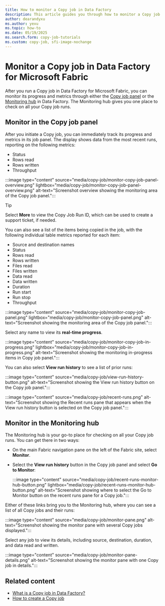 ```yaml
---
title: How to monitor a Copy job in Data Factory
description: This article guides you through how to monitor a Copy job from either the Copy job panel or the Monitoring hub in Data Factory in Microsoft Fabric.
author: dearandyxu
ms.author: yexu
ms.topic: how-to
ms.date: 05/19/2025
ms.search.form: copy-job-tutorials
ms.custom: copy-job, sfi-image-nochange
---
```


# Monitor a Copy job in Data Factory for Microsoft Fabric

After you run a Copy job in Data Factory for Microsoft Fabric, you can monitor its progress and metrics through either the [Copy job panel](#monitor-in-the-copy-job-panel) or the [Monitoring hub](#monitor-in-the-monitoring-hub) in Data Factory. The Monitoring hub gives you one place to check on all your Copy job runs.

## Monitor in the Copy job panel

After you initiate a Copy job, you can immediately track its progress and metrics in its job panel. The display shows data from the most recent runs, reporting on the following metrics:

- Status
- Rows read
- Rows written
- Throughput

:::image type="content" source="media/copy-job/monitor-copy-job-panel-overview.png" lightbox="media/copy-job/monitor-copy-job-panel-overview.png" alt-text="Screenshot overview showing the monitoring area of the Copy job panel.":::

>[!TIP]
>Select **More** to view the Copy Job Run ID, which can be used to create a support ticket, if needed.

You can also see a list of the items being copied in the job, with the following individual table metrics reported for each item:

- Source and destination names
- Status
- Rows read
- Rows written
- Files read
- Files written
- Data read
- Data written
- Duration
- Run start
- Run stop
- Throughput

:::image type="content" source="media/copy-job/monitor-copy-job-panel.png" lightbox="media/copy-job/monitor-copy-job-panel.png" alt-text="Screenshot showing the monitoring area of the Copy job panel.":::

Select any name to view its **real-time progress**.

:::image type="content" source="media/copy-job/monitor-copy-job-in-progress.png" lightbox="media/copy-job/monitor-copy-job-in-progress.png" alt-text="Screenshot showing the monitoring in-progress items in Copy job panel.":::

You can also select **View run history** to see a list of prior runs:

:::image type="content" source="media/copy-job/view-run-history-button.png" alt-text="Screenshot showing the View run history button on the Copy job panel.":::

:::image type="content" source="media/copy-job/recent-runs.png" alt-text="Screenshot showing the Recent runs pane that appears when the View run history button is selected on the Copy job panel.":::

## Monitor in the Monitoring hub

The Monitoring hub is your go-to place for checking on all your Copy job runs. You can get there in two ways:

- On the main Fabric navigation pane on the left of the Fabric site, select **Monitor**.

- Select the **View run history** button in the Copy job panel and select **Go to Monitor**:

   :::image type="content" source="media/copy-job/recent-runs-monitor-hub-button.png" lightbox="media/copy-job/recent-runs-monitor-hub-button.png" alt-text="Screenshot showing where to select the Go to Monitor button on the recent runs pane for a Copy job.":::

Either of these links bring you to the Monitoring hub, where you can see a list of all Copy jobs and their runs:

:::image type="content" source="media/copy-job/monitor-pane.png" alt-text="Screenshot showing the monitor pane with several Copy jobs displayed.":::

Select any job to view its details, including source, destination, duration, and data read and written.

:::image type="content" source="media/copy-job/monitor-pane-details.png" alt-text="Screenshot showing the monitor pane with one Copy job in details.":::

## Related content

- [What is a Copy job in Data Factory?](what-is-copy-job.md)
- [How to create a Copy job](create-copy-job.md)
